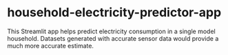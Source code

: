 # household-electricity-predictor-app
This Streamlit app helps predict electricity consumption in a single model household. Datasets generated with accurate sensor data would provide a much more accurate estimate.
